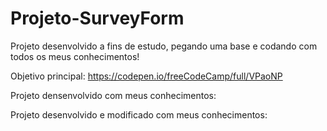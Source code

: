# Projeto-SurveyForm
 Projeto desenvolvido a fins de estudo, pegando uma base e codando com todos os meus conhecimentos!

 Objetivo principal: https://codepen.io/freeCodeCamp/full/VPaoNP

 Projeto densenvolvido com meus conhecimentos:

 Projeto desenvolvido e modificado com meus conhecimentos: 
